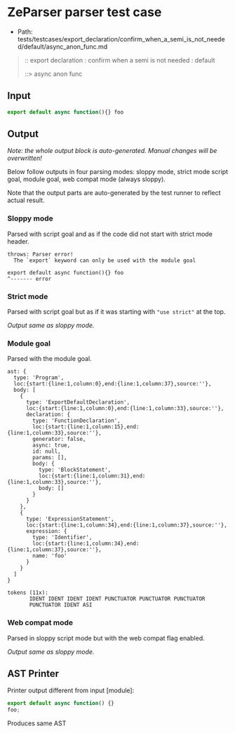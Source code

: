# ZeParser parser test case

- Path: tests/testcases/export_declaration/confirm_when_a_semi_is_not_needed/default/async_anon_func.md

> :: export declaration : confirm when a semi is not needed : default
>
> ::> async anon func

## Input

`````js
export default async function(){} foo
`````

## Output

_Note: the whole output block is auto-generated. Manual changes will be overwritten!_

Below follow outputs in four parsing modes: sloppy mode, strict mode script goal, module goal, web compat mode (always sloppy).

Note that the output parts are auto-generated by the test runner to reflect actual result.

### Sloppy mode

Parsed with script goal and as if the code did not start with strict mode header.

`````
throws: Parser error!
  The `export` keyword can only be used with the module goal

export default async function(){} foo
^------- error
`````

### Strict mode

Parsed with script goal but as if it was starting with `"use strict"` at the top.

_Output same as sloppy mode._

### Module goal

Parsed with the module goal.

`````
ast: {
  type: 'Program',
  loc:{start:{line:1,column:0},end:{line:1,column:37},source:''},
  body: [
    {
      type: 'ExportDefaultDeclaration',
      loc:{start:{line:1,column:0},end:{line:1,column:33},source:''},
      declaration: {
        type: 'FunctionDeclaration',
        loc:{start:{line:1,column:15},end:{line:1,column:33},source:''},
        generator: false,
        async: true,
        id: null,
        params: [],
        body: {
          type: 'BlockStatement',
          loc:{start:{line:1,column:31},end:{line:1,column:33},source:''},
          body: []
        }
      }
    },
    {
      type: 'ExpressionStatement',
      loc:{start:{line:1,column:34},end:{line:1,column:37},source:''},
      expression: {
        type: 'Identifier',
        loc:{start:{line:1,column:34},end:{line:1,column:37},source:''},
        name: 'foo'
      }
    }
  ]
}

tokens (11x):
       IDENT IDENT IDENT IDENT PUNCTUATOR PUNCTUATOR PUNCTUATOR
       PUNCTUATOR IDENT ASI
`````


### Web compat mode

Parsed in sloppy script mode but with the web compat flag enabled.

_Output same as sloppy mode._

## AST Printer

Printer output different from input [module]:

````js
export default async function() {}
foo;
````

Produces same AST
